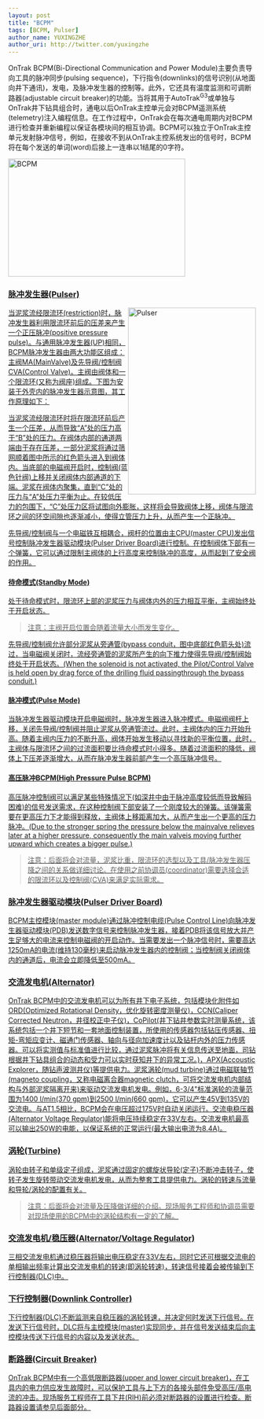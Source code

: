 ```yaml
---
layout: post
title: "BCPM"
tags: [BCPM, Pulser]
author_name: YUXINGZHE
author_uri: http://twitter.com/yuxingzhe
---
```


<span class="dropcap">O</span>nTrak BCPM(Bi-Directional Communication and Power Module)主要负责导向工具的脉冲同步(pulsing sequence)，下行指令(downlinks)的信号识别(从地面向井下通讯)，发电，及脉冲发生器的控制等。此外，它还具有温度监测和可调断路器(adjustable circuit breaker)的功能。当将其用于AutoTrak<sup>G3</sup>或单独与OnTrak井下钻具组合时，通电以后OnTrak主控单元会对BCPM遥测系统(telemetry)注入编程信息。在工作过程中，OnTrak会在每次通电周期内对BCPM进行检查并重新编程以保证各模块间的相互协调。BCPM可以独立于OnTrak主控单元发射脉冲信号，例如，在接收不到从OnTrak主控系统发出的信号时，BCPM将在每个发送的单词(word)后接上一连串以1结尾的0字符。

<a target="_blank" href="https://k9ccyq.blu.livefilestore.com/y2p2c25eKLgHFt0YQVU1OpPns0UPYfZlBJlZo5ZTqcXxlm9ostb-AG1ZN5_wz5lXZU9Ko2z_tGhGYPIZVEnX0XYCiQqmwlQHJWRaoUfbLwHJOs/BCPM.png?psid=1">
<img class="aligncenter" title="Bi-Directional Communication and Power Module(BCPM)" style="width:360px;height:240px;" src="https://k9ccyq.blu.livefilestore.com/y2p2c25eKLgHFt0YQVU1OpPns0UPYfZlBJlZo5ZTqcXxlm9ostb-AG1ZN5_wz5lXZU9Ko2z_tGhGYPIZVEnX0XYCiQqmwlQHJWRaoUfbLwHJOs/BCPM.png?psid=1" alt="BCPM">

### 脉冲发生器(Pulser) ###

<a target="_blank" href="https://ktccyq.blu.livefilestore.com/y2pYyKXXamuKNcyS-suRELBEeEAsRVkw1-_jZckoPk1qnr9Lgn9CXzD3CSuGK-sDfxegtawTBxadm5UxnQqrl434tfyE4dpSro_Z1f9trhZeMM/Pulser.png?psid=1">
<img title="Pulser" style="float:right;width:260px;height:380px;" src="https://ktccyq.blu.livefilestore.com/y2pYyKXXamuKNcyS-suRELBEeEAsRVkw1-_jZckoPk1qnr9Lgn9CXzD3CSuGK-sDfxegtawTBxadm5UxnQqrl434tfyE4dpSro_Z1f9trhZeMM/Pulser.png?psid=1" alt="Pulser">

当泥浆流经限流环(restriction)时，脉冲发生器利用限流环前后的压差来产生一个正压脉冲(positive pressure pulse)。与通用脉冲发生器(UP)相同，BCPM脉冲发生器由两大功能区组成：主阀MA(MainValve)及先导阀/控制阀CVA(Control Valve)。主阀由阀体和一个限流环(又称为阀座)组成。下图为安装于外壳内的脉冲发生器示意图，其工作原理如下：

当泥浆流经限流环时将在限流环前后产生一个压差，从而导致“A”处的压力高于“B”处的压力。在阀体内部的通道两端由于存在压差，一部分泥浆将通过筛网顺着图中所示的红色箭头进入到阀体内。当底部的电磁阀开启时，控制阀(蓝色针阀)上移并关闭阀体内部通道的下端。泥浆在阀体内聚集，直到“C”处的压力与“A”处压力平衡为止。在较低压力的包围下，“C”处压力区将试图向外膨胀，这样将会导致阀体上移，阀体与限流环之间的环空间隙也逐渐减小，使得立管压力上升，从而产生一个正脉冲。

先导阀/控制阀与一个电磁铁互相耦合，阀杆的位置由主CPU(master CPU)发出信号控制脉冲发生器驱动模块(Pulser Driver Board)进行控制。在控制阀体下部有一个弹簧，它可以通过限制主阀体的上行高度来控制脉冲的高度，从而起到了安全阀的作用。

#### 待命模式(Standby Mode) ####

处于待命模式时，限流环上部的泥浆压力与阀体内外的压力相互平衡，主阀始终处于开启状态。

> 注意：主阀开启位置会随着流量大小而发生变化。

先导阀/控制阀允许部分泥浆从旁通管(bypass conduit，图中底部红色箭头处)流过，当电磁阀关闭时，流经旁通管的泥浆所产生的向下推力使得先导阀/控制阀始终处于开启状态。(When the solenoid is not activated, the Pilot/Control Valve is held open by drag force of the drilling fluid passingthrough the bypass conduit.)

#### 脉冲模式(Pulse Mode) ####

当脉冲发生器驱动模块开启电磁阀时，脉冲发生器进入脉冲模式。电磁阀阀杆上移，关闭先导阀/控制阀并阻止泥浆从旁通管流过。此时，主阀体内的压力开始升高。随着主阀内压力的不断升高，阀体开始发生移动以寻找新的平衡位置，此时，主阀体与限流环之间的过流面积要比待命模式时小得多。随着过流面积的降低，阀体上下压差逐渐增大，从而在脉冲发生器前部产生一个高压脉冲信号。

#### 高压脉冲BCPM(High Pressure Pulse BCPM) ####

高压脉冲控制阀可以满足某些特殊情况下(如深井中由于脉冲高度较低而导致解码困难)的信号发送需求，在这种控制阀下部安装了一个刚度较大的弹簧。该弹簧需要在更高压力下才能得到释放，主阀体上移距离加大，从而产生出一个更高的压力脉冲。(Due to the stronger spring the pressure below the mainvalve relieves later at a higher pressure, consequently the main valveis moving further upward which creates a bigger pulse.)

> 注意：后面将会对流量，泥浆比重，限流环的选型以及工具/脉冲发生器压降之间的关系做详细讨论。在使用之前协调员(coordinator)需要选择合适的限流环以及控制阀(CVA)来满足实际需求。

### 脉冲发生器驱动模块(Pulser Driver Board) ###

BCPM主控模块(master module)通过脉冲控制电缆(Pulse Control Line)向脉冲发生器驱动模块(PDB)发送数字信号来控制脉冲发生器，接着PDB将该信号放大并产生足够大的电流来控制电磁阀的开启动作。当需要发出一个脉冲信号时，需要高达1250mA的电流(维持130毫秒)来启动脉冲发生器内的控制阀；当控制阀关闭阀体内的通道后，电流会立即降低至500mA。

### 交流发电机(Alternator) ###

OnTrak BCPM中的交流发电机可以为所有井下电子系统，包括模块化附件如ORD(Optimized Rotational Density，优化旋转密度测量仪)，CCN(Caliper Corrected Neutron，井径校正中子仪)，CoPilot(井下钻井参数实时测量系统，该系统包括一个井下短节和一套地面控制装置，所使用的传感器包括钻压传感器、扭矩-弯矩应变计、磁通门传感器、轴向与径向加速度计以及钻杆内外的压力传感器。可以将实测值与标准值进行比较，通过泥浆脉冲将有关信息传送至地面，司钻根据井下钻具组合的动态和受力可以实时获知井下的异常工况。)，APX(Accoustic Explorer，随钻声波测井仪)等提供电力。泥浆涡轮(mud turbine)通过电磁联轴节(magneto coupling，又称电磁离合器magnetic clutch，可将交流发电机内部结构与外部泥浆隔离开来)来驱动交流发电机发电。例如，6-3/4"标准涡轮的流量范围为1400 l/min(370 gpm)到2500 l/min(660 gpm)，它可以产生45V到135V的交流电。与AT1.5相比，BCPM会在电压超过175V时自动关闭运行。交流电稳压器(Alternator Voltage Regulator)能将电压持续稳定在33V左右。交流发电机最高可以输出250W的电能，以保证系统的正常运行(最大输出电流为8.4A)。

### 涡轮(Turbine) ###

涡轮由转子和单级定子组成，泥浆通过固定的螺旋状导轮(定子)不断冲击转子，使转子发生旋转带动交流发电机发电，从而为整套工具提供电力。涡轮的转速与流量和导轮/涡轮的配置有关。

> 注意：后面将会对流量及压降做详细的介绍。现场服务工程师和协调员需要对现场使用的BCPM中的涡轮结构有一定的了解。

### 交流发电机/稳压器(Alternator/Voltage Regulator) ###

三相交流发电机通过稳压器将输出电压稳定在33V左右，同时它还可根据交流电的单相输出频率计算出交流发电机的转速(即涡轮转速)，转速信号接着会被传输到下行控制器(DLC)中。

### 下行控制器(Downlink Controller) ###

下行控制器(DLC)不断监测来自稳压器的涡轮转速，并决定何时发送下行信号。在发送下行信号时，DLC将与主控模块(master)实现同步，并在信号发送结束后向主控模块传送下行信号的内容以及发送状态。
    
### 断路器(Circuit Breaker) ###

OnTrak BCPM中有一个高低限断路器(upper and lower circuit breaker)，在工具内的电力供应发生故障时，可以保护工具与上下方的各接头部件免受高压/高电流的冲击。现场服务工程师在工具下井(RIH)前必须对断路器的设置进行检查。断路器设置请参见后面部分。
